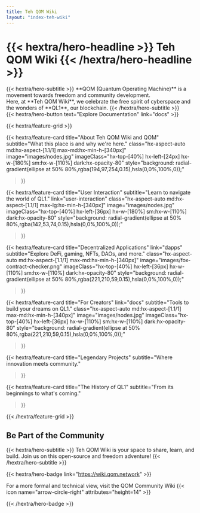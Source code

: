```yaml
---
title: Teh QOM Wiki
layout: "index-teh-wiki"
---
```


<div class="hx-mt-6 hx-mb-6">
<h1>
{{< hextra/hero-headline >}}
Teh QOM Wiki
{{< /hextra/hero-headline >}}
</h1>
</div>

<div class="hx-mb-12">
{{< hextra/hero-subtitle >}}
**QOM (Quantum Operating Machine)** is a movement towards freedom and community development.&nbsp;<br class="sm:hx-block hx-hidden" />
Here, at **Teh QOM Wiki**, we celebrate the free spirit of cyberspace and the wonders of **QL1**, our blockchain. 
{{< /hextra/hero-subtitle >}}
</div>

<div class="hx-mb-6">
{{< hextra/hero-button text="Explore Documentation" link="docs" >}}
</div>

{{< hextra/feature-grid >}}

  {{< hextra/feature-card
    title="About Teh QOM Wiki and QOM"
    subtitle="What this place is and why we're here."
    class="hx-aspect-auto md:hx-aspect-[1.1/1] max-md:hx-min-h-[340px]"
    image="images/nodes.jpg"
    imageClass="hx-top-[40%] hx-left-[24px] hx-w-[180%] sm:hx-w-[110%] dark:hx-opacity-80"
    style="background: radial-gradient(ellipse at 50% 80%,rgba(194,97,254,0.15),hsla(0,0%,100%,0));"
  >}}

  {{< hextra/feature-card
    title="User Interaction"
    subtitle="Learn to navigate the world of QL1."
    link="user-interaction"
    class="hx-aspect-auto md:hx-aspect-[1.1/1] max-lg:hx-min-h-[340px]"
    image="images/nodes.jpg"
    imageClass="hx-top-[40%] hx-left-[36px] hx-w-[180%] sm:hx-w-[110%] dark:hx-opacity-80"
    style="background: radial-gradient(ellipse at 50% 80%,rgba(142,53,74,0.15),hsla(0,0%,100%,0));"
  >}}

  {{< hextra/feature-card
    title="Decentralized Applications"
    link="dapps"
    subtitle="Explore DeFi, gaming, NFTs, DAOs, and more."
    class="hx-aspect-auto md:hx-aspect-[1.1/1] max-md:hx-min-h-[340px]"
    image="images/fox-contract-checker.png"
    imageClass="hx-top-[40%] hx-left-[36px] hx-w-[110%] sm:hx-w-[110%] dark:hx-opacity-80"
    style="background: radial-gradient(ellipse at 50% 80%,rgba(221,210,59,0.15),hsla(0,0%,100%,0));"
  >}}

  {{< hextra/feature-card
    title="For Creators"
    link="docs"
    subtitle="Tools to build your dreams on QL1."
    class="hx-aspect-auto md:hx-aspect-[1.1/1] max-md:hx-min-h-[340px]"
    image="images/nodes.jpg"
    imageClass="hx-top-[40%] hx-left-[36px] hx-w-[110%] sm:hx-w-[110%] dark:hx-opacity-80"
    style="background: radial-gradient(ellipse at 50% 80%,rgba(221,210,59,0.15),hsla(0,0%,100%,0));"
  >}}

  {{< hextra/feature-card
    title="Legendary Projects"
    subtitle="Where innovation meets community."
  >}}

  {{< hextra/feature-card
    title="The History of QL1"
    subtitle="From its beginnings to what's coming."
  >}}

{{< /hextra/feature-grid >}}


## Be Part of the Community

<div class="hx-mb-12">
{{< hextra/hero-subtitle >}}
Teh QOM Wiki is your space to share, learn, and build. Join us on this open-source and freedom adventure! 
{{< /hextra/hero-subtitle >}}
</div>

{{< hextra/hero-badge link="https://wiki.qom.network" >}}

  <div class="hx-w-2 hx-h-2 hx-rounded-full hx-bg-primary-400"></div>
  For a more formal and technical view, visit the
  <span class="other-domain-label" >QOM Community Wiki</span>
  {{< icon name="arrow-circle-right" attributes="height=14" >}}

{{< /hextra/hero-badge >}}